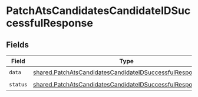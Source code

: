 # PatchAtsCandidatesCandidateIDSuccessfulResponse


## Fields

| Field                                                                                                                                        | Type                                                                                                                                         | Required                                                                                                                                     | Description                                                                                                                                  |
| -------------------------------------------------------------------------------------------------------------------------------------------- | -------------------------------------------------------------------------------------------------------------------------------------------- | -------------------------------------------------------------------------------------------------------------------------------------------- | -------------------------------------------------------------------------------------------------------------------------------------------- |
| `data`                                                                                                                                       | [shared.PatchAtsCandidatesCandidateIDSuccessfulResponseData](../../models/shared/patchatscandidatescandidateidsuccessfulresponsedata.md)     | :heavy_check_mark:                                                                                                                           | N/A                                                                                                                                          |
| `status`                                                                                                                                     | [shared.PatchAtsCandidatesCandidateIDSuccessfulResponseStatus](../../models/shared/patchatscandidatescandidateidsuccessfulresponsestatus.md) | :heavy_check_mark:                                                                                                                           | N/A                                                                                                                                          |